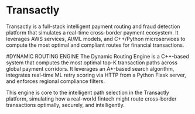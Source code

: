 # Transactly
Transactly is a full-stack intelligent payment routing and fraud detection platform that simulates a real-time cross-border payment ecosystem. It leverages AWS services, AI/ML models, and C++/Python microservices to compute the most optimal and compliant routes for financial transactions.


#DYNAMIC ROUTING ENGINE
The Dynamic Routing Engine is a C++-based system that computes the most optimal top-K transaction paths across global payment corridors. It leverages an A*-based search algorithm, integrates real-time ML retry scoring via HTTP from a Python Flask server, and enforces regional compliance filters.

This engine is core to the intelligent path selection in the Transactly platform, simulating how a real-world fintech might route cross-border transactions optimally, securely, and intelligently.



